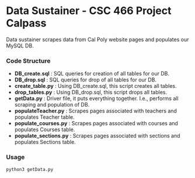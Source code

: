 # Data Sustainer - CSC 466 Project Calpass

Data sustainer scrapes data from Cal Poly website pages and populates our MySQL DB.

### Code Structure

* **DB_create.sql** : SQL queries for creation of all tables for our DB.
* **DB_drop.sql** : SQL queries for drop of all tables for our DB.
* **create_table.py** : Using DB_create.sql, this script creates all tables.
* **drop_tables.py** : Using DB_drop.sql, this script drops all tables.
* **getData.py** : Driver file, it puts everything together. I.e., performs all scraping and population of DB. 
* **populateTeacher.py** : Scrapes pages associated with teachers and populates Teacher table. 
* **populate_courses.py** : Scrapes pages associated with courses and populates Courses table.
* **populate_sections.py** : Scrapes pages associated with sections and populates Sections table. 


### Usage

```python 
python3 getData.py
```
